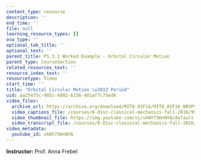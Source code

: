 ```yaml
---
content_type: resource
description: ''
end_time: ''
file: null
learning_resource_types: []
ocw_type: ''
optional_tab_title: ''
optional_text: ''
parent_title: PS.3.1 Worked Example - Orbital Circular Motion
parent_type: CourseSection
related_resources_text: ''
resource_index_text: ''
resourcetype: Video
start_time: ''
title: "Orbital Circular Motion \u2013 Period"
uid: aa25475c-905c-4092-6156-481af7c75ed8
video_files:
  archive_url: https://archive.org/download/MIT8.01F16/MIT8_01F16_W03PS01_3_360p.mp4
  video_captions_file: /courses/8-01sc-classical-mechanics-fall-2016/99de3c5831ef5d809b83ffdb2109f2e7_vkWY73HnNYA.vtt
  video_thumbnail_file: https://img.youtube.com/vi/vkWY73HnNYA/default.jpg
  video_transcript_file: /courses/8-01sc-classical-mechanics-fall-2016/10b4a1481fb31cd1b37d1c35383855af_vkWY73HnNYA.pdf
video_metadata:
  youtube_id: vkWY73HnNYA
---
```


**Instructor:** Prof. Anna Frebel

